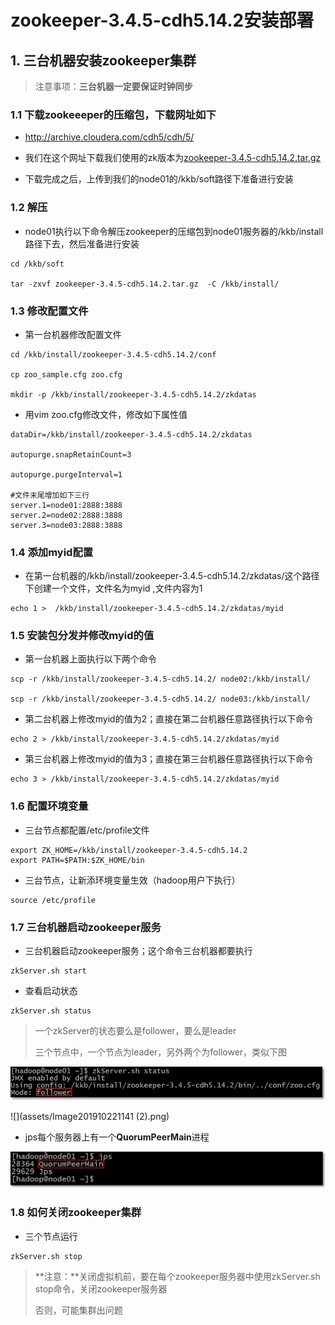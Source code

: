 # zookeeper-3.4.5-cdh5.14.2安装部署

## 1. 三台机器安装zookeeper集群

> 注意事项：**三台机器一定要保证时钟同步**

### 1.1 下载zookeeeper的压缩包，下载网址如下

- http://archive.cloudera.com/cdh5/cdh/5/

- 我们在这个网址下载我们使用的zk版本为[zookeeper-3.4.5-cdh5.14.2.tar.gz](http://archive.cloudera.com/cdh5/cdh/5/zookeeper-3.4.5-cdh5.14.2.tar.gz)

- 下载完成之后，上传到我们的node01的/kkb/soft路径下准备进行安装

### 1.2 解压

- node01执行以下命令解压zookeeper的压缩包到node01服务器的/kkb/install路径下去，然后准备进行安装

```shell
cd /kkb/soft

tar -zxvf zookeeper-3.4.5-cdh5.14.2.tar.gz  -C /kkb/install/
```



### 1.3 修改配置文件

- 第一台机器修改配置文件

```shell
cd /kkb/install/zookeeper-3.4.5-cdh5.14.2/conf

cp zoo_sample.cfg zoo.cfg

mkdir -p /kkb/install/zookeeper-3.4.5-cdh5.14.2/zkdatas
```

- 用vim  zoo.cfg修改文件，修改如下属性值

```shell
dataDir=/kkb/install/zookeeper-3.4.5-cdh5.14.2/zkdatas

autopurge.snapRetainCount=3

autopurge.purgeInterval=1

#文件末尾增加如下三行
server.1=node01:2888:3888
server.2=node02:2888:3888
server.3=node03:2888:3888
```



### 1.4 添加myid配置

- 在第一台机器的/kkb/install/zookeeper-3.4.5-cdh5.14.2/zkdatas/这个路径下创建一个文件，文件名为myid ,文件内容为1

```shell
echo 1 >  /kkb/install/zookeeper-3.4.5-cdh5.14.2/zkdatas/myid
```

 

### 1.5 安装包分发并修改myid的值

- 第一台机器上面执行以下两个命令

```shell
scp -r /kkb/install/zookeeper-3.4.5-cdh5.14.2/ node02:/kkb/install/

scp -r /kkb/install/zookeeper-3.4.5-cdh5.14.2/ node03:/kkb/install/
```

- 第二台机器上修改myid的值为2；直接在第二台机器任意路径执行以下命令

```shell
echo 2 > /kkb/install/zookeeper-3.4.5-cdh5.14.2/zkdatas/myid
```

- 第三台机器上修改myid的值为3；直接在第三台机器任意路径执行以下命令

```shell
echo 3 > /kkb/install/zookeeper-3.4.5-cdh5.14.2/zkdatas/myid
```



 ### 1.6 配置环境变量

- 三台节点都配置/etc/profile文件

```shell
export ZK_HOME=/kkb/install/zookeeper-3.4.5-cdh5.14.2
export PATH=$PATH:$ZK_HOME/bin
```

- 三台节点，让新添环境变量生效（hadoop用户下执行）

```shell
source /etc/profile
```



### 1.7 三台机器启动zookeeper服务

- 三台机器启动zookeeper服务；这个命令三台机器都要执行

```shell
zkServer.sh start
```

-  查看启动状态

```
zkServer.sh status
```

> 一个zkServer的状态要么是follower，要么是leader
>
> 三个节点中，一个节点为leader，另外两个为follower，类似下图

![](assets/Image201910221141.png)

![](assets/Image201910221141 (2).png)

- jps每个服务器上有一个**QuorumPeerMain**进程

![](assets/Image201911010943.png)

### 1.8 如何关闭zookeeper集群

- 三个节点运行

```shell
zkServer.sh stop
```

> **注意：**关闭虚拟机前，要在每个zookeeper服务器中使用zkServer.sh stop命令，关闭zookeeper服务器
>
> 否则，可能集群出问题





























